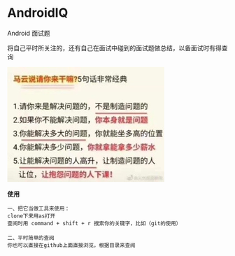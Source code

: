 # AndroidIQ
Android 面试题

将自己平时所关注的，还有自己在面试中碰到的面试题做总结，以备面试时有得查询

![image](https://github.com/shenshizhong/AndroidIQ/blob/master/%E8%A7%A3%E5%86%B3%E9%97%AE%E9%A2%98.jpg)

**使用**
```
一、把它当做工具来使用：
clone下来用as打开
查阅时用 command + shift + r 搜索你的关键字，比如（git的使用）

二、平时简单的查阅
你也可以直接在github上面直接浏览，根据目录来查阅
```